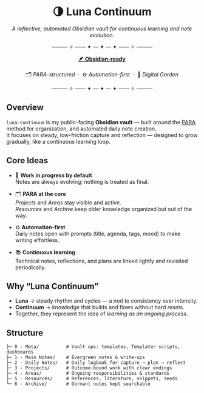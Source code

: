 <h1 align="center">🌗 Luna Continuum</h1>

<p align="center"><em>A reflective, automated Obsidian vault for continuous learning and note evolution.</em></p>

<p align="center">——— ✧ —— ✦ — ✦ — ✦ —— ✧ ———</p>

<p align="center">
  <a href="https://obsidian.md" target="_blank"><b>🪶 Obsidian-ready</b></a>  
  <br><br>
  🗂️ <i>PARA-structured</i> &nbsp;·&nbsp; ⚙️ <i>Automation-first</i> &nbsp;·&nbsp; 🌱 <i>Digital Garden</i>
</p>

<p align="center">——— ✧ —— ✦ — ✦ — ✦ —— ✧ ———</p>

## Overview

`luna-continuum` is my public-facing **Obsidian vault** — built around the [PARA](https://fortelabs.co/blog/para/) method for organization, and automated daily note creation.  
It focuses on steady, low-friction capture and reflection — designed to grow gradually, like a continuous learning loop.

## Core Ideas

- 🧩 **Work in progress by default**  
  Notes are always evolving; nothing is treated as final.

- 🗂️ **PARA at the core**  
  *Projects* and *Areas* stay visible and active.  
  *Resources* and *Archive* keep older knowledge organized but out of the way.

- ⚙️ **Automation-first**  
  Daily notes open with prompts (title, agenda, tags, mood) to make writing effortless.

- 📚 **Continuous learning**  
  Technical notes, reflections, and plans are linked lightly and revisited periodically.

## Why “Luna Continuum”

- **Luna** → steady rhythm and cycles — a nod to consistency over intensity.  
- **Continuum** → knowledge that builds and flows without hard resets.  
- Together, they represent the idea of *learning as an ongoing process*.

## Structure

```text
├─ 0 - Meta/          # Vault ops: templates, Templater scripts, dashboards
├─ 1 - Main Notes/    # Evergreen notes & write-ups
├─ 2 - Daily Notes/   # Daily logbook for capture → plan → reflect
├─ 3 - Projects/      # Outcome-bound work with clear endings
├─ 4 - Areas/         # Ongoing responsibilities & standards
├─ 5 - Resources/     # References, literature, snippets, seeds
└─ 6 - Archive/       # Dormant notes kept searchable